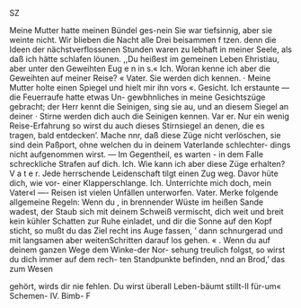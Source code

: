 SZ

Meine Mutter hatte meinen Bündel ges-nein Sie war
tiefsinnig, aber sie weinte nicht. Wir blieben die Nacht alle
Drei beisammen f tzen. denn die Ideen der nächstverflossenen
Stunden waren zu lebhaft in meiner Seele, als daß ich
hätte schlafen löunen.
,,Du heißest im gemeinen Leben Ehristiau, aber unter
den Geweihten Eug e n in s.«
Ich. Woran kenne ich aber die Geweihten auf meiner
Reise? «
Vater. Sie werden dich kennen. ·
Meine Mutter holte einen Spiegel und hielt mir ihn vors «.
Gesicht. Ich erstaunte — die Feuerraufe hatte etwas Un-
gewbhnliches in meine Gesichtszüge gebracht; der Herr kennt
die Seinigen, sing sie au, und an diesem Siegel an deiner ·
Stirne werden dich auch die Seinigen kennen.
Var er. Nur ein wenig Reise-Erfahrung so wirst du auch
dieses Stirnsiegel an denen, die es tragen, bald entdecken’.
Mache nnr, daß diese Züge nicht verlöschen, sie sind dein
Paßport, ohne welchen du in deinem Vaterlande schlechter-
dings nicht aufgenommen wirst. — Im Gegentheil, es warten -
in dem Falle schreckliche Strafen auf dich.
Ich. Wie kann ich aber diese Züge erhalten?
V a t e r. Jede herrschende Leidenschaft tilgt einen Zug weg.
Davor hüte dich, wie vor- einer Klapperschlange.
Ich. Unterrichte mich doch, mein Vater«l —- Reisen ist
vielen Unfällen unterworfen.
Vater. Merke folgende allgemeine Regeln: Wenn du ,
in brennender Wüste im heißen Sande wadest, der Staub
sich mit deinem Schweiß vermischt, dich weit und breit kein
kühler Schatten zur Ruhe einladet, und dir die Sonne auf
den Kopf sticht, so mußt du das Ziel recht ins Auge fassen, ’
dann schnurgerad und mit langsamen aber weitenSchritten
darauf los gehen. « .
Wenn du auf deinem ganzen Wege dem Winke-der Nor-
sehung treulich folgst, so wirst du dich immer auf dem rech-
ten Standpunkte befinden, nnd an Brod,’ das zum Wesen

gehört, wirds dir nie fehlen. Du wirst überall Leben-bäumt
stillt-II für-um« Schemen- IV. Bimb- F

